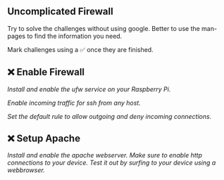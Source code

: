 ## Uncomplicated Firewall

Try to solve the challenges without using google. Better to use the man-pages to find the information you need.

Mark challenges using a ✅ once they are finished.

## ❌ Enable Firewall

*Install and enable the ufw service on your Raspberry Pi.*

*Enable incoming traffic for ssh from any host.*

*Set the default rule to allow outgoing and deny incoming connections.*

## ❌ Setup Apache

*Install and enable the apache webserver. Make sure to enable http connections to your device. Test it out by surfing to your device using a webbrowser.*
